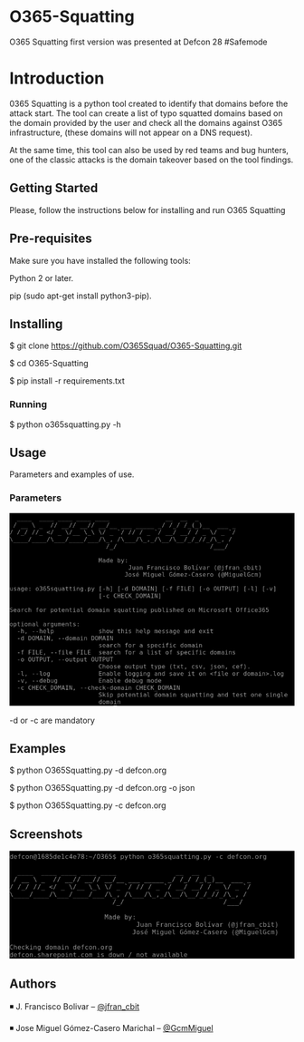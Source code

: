 # O365-Squatting

O365 Squatting first version was presented at Defcon 28 #Safemode

# Introduction
0365 Squatting is a python tool created to identify that domains before the attack start. The tool can create a list of typo squatted domains based on the domain provided by the user and check all the domains against O365 infrastructure, (these domains will not appear on a DNS request).

At the same time, this tool can also be used by red teams and bug hunters, one of the classic attacks is the domain takeover based on the tool findings.

## Getting Started
Please, follow the instructions below for installing and run O365 Squatting

## Pre-requisites
Make sure you have installed the following tools:

Python 2 or later.

pip (sudo apt-get install python3-pip).

## Installing

$ git clone https://github.com/O365Squad/O365-Squatting.git

$ cd O365-Squatting

$ pip install -r requirements.txt

### Running

$ python o365squatting.py -h

## Usage
Parameters and examples of use.

### Parameters

![alt text](https://github.com/O365Squad/O365-Squatting/blob/master/img/options.png)

-d or -c are mandatory

## Examples

$ python O365Squatting.py -d defcon.org

$ python O365Squatting.py -d defcon.org -o json

$ python O365Squatting.py -c defcon.org 



## Screenshots

![alt text](https://github.com/O365Squad/O365-Squatting/blob/master/img/check.png)

## Authors

:black_medium_small_square: J. Francisco Bolivar – [@jfran_cbit](https://twitter.com/JFran_cbit)

:black_medium_small_square: Jose Miguel Gómez-Casero Marichal – [@GcmMiguel](https://twitter.com/JGcmMiguel) 

